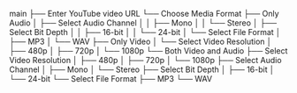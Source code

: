 main
├── Enter YouTube video URL
└── Choose Media Format
    ├── Only Audio
    │   ├── Select Audio Channel
    │   │   ├── Mono
    │   │   └── Stereo
    │   ├── Select Bit Depth
    │   │   ├── 16-bit
    │   │   └── 24-bit
    │   └── Select File Format
    │       ├── MP3
    │       └── WAV
    ├── Only Video
    │   └── Select Video Resolution
    │       ├── 480p
    │       ├── 720p
    │       └── 1080p
    └── Both Video and Audio
        ├── Select Video Resolution
        │   ├── 480p
        │   ├── 720p
        │   └── 1080p
        ├── Select Audio Channel
        │   ├── Mono
        │   └── Stereo
        ├── Select Bit Depth
        │   ├── 16-bit
        │   └── 24-bit
        └── Select File Format
            ├── MP3
            └── WAV
